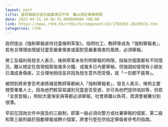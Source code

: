 ```yaml
---
layout: post
title: 當局稱每宗虐兒個案情況不同　難以規定舉報時限
date: 2023-05-31 19:36:35.000000000 +08:00
link: https://news.rthk.hk/rthk/ch/component/k2/1702963-20230531.htm
categories: rthk
---
```


政府提出《強制舉報虐待兒童條例草案》，指明社工、教師等成為「強制舉報者」，若有合理理由懷疑兒童受嚴重傷害或面對受嚴重傷害的風險，必須舉報。

勞工及福利局發言人表示，條例草案未有列明舉報的時限，指每宗個案都有不同情況，難以規定在發現個案後幾多分鐘、或幾多日內要舉報。但強調如發現有小朋友已滿成身傷痕，又合理地相信並非因為發生意外而受傷，就「一刻都不能等」。

被問到將來會否考慮將補習教師等都納入「強制舉報者」，發言人表示，條例主要規管專業人士，因為他們較容易識別兒童是否受虐，亦可為他們提供培訓等，但若「全民皆報」，例如大廈保安員等都必須舉報，社會將難以負荷，資源會被攤分到很薄。

早前在諮詢文件中提及的三級制，即第一級必須向警方或社署舉報的個案，第二級和第三級則屬於鼓勵舉報或轉介個案，將會刊登在供指定舉報者參考的指南。

